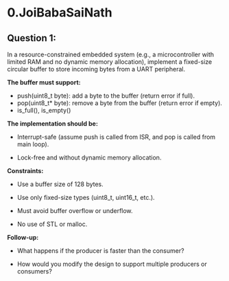 # 0.JoiBabaSaiNath
## Question 1:

In a resource-constrained embedded system (e.g., a microcontroller with limited RAM and no dynamic memory allocation), implement a fixed-size circular buffer to store incoming bytes from a UART peripheral.

**The buffer must support:**
- push(uint8_t byte): add a byte to the buffer (return error if full).
- pop(uint8_t* byte): remove a byte from the buffer (return error if empty).
- is_full(), is_empty()

**The implementation should be:**

- Interrupt-safe (assume push is called from ISR, and pop is called from main loop).

- Lock-free and without dynamic memory allocation.

**Constraints:**

- Use a buffer size of 128 bytes.

- Use only fixed-size types (uint8_t, uint16_t, etc.).

- Must avoid buffer overflow or underflow.

- No use of STL or malloc.

**Follow-up:**

- What happens if the producer is faster than the consumer?

- How would you modify the design to support multiple producers or consumers?

